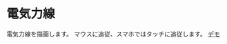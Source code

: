 # 電気力線
電気力線を描画します。
マウスに追従、スマホではタッチに追従します。
[デモ](https://ikedaakihira.github.io/line-of-electric-force)